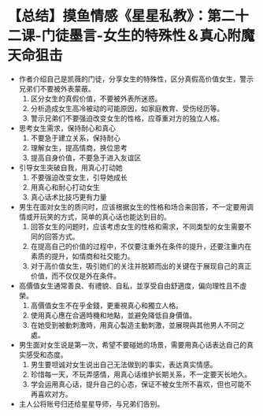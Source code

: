 # 【总结】摸鱼情感《星星私教》：第二十二课-门徒墨言-女生的特殊性＆真心附魔天命狙击

-   作者介绍自己是凯薇的门徒，分享女生的特殊性，区分真假高价值女生，警示兄弟们不要被外表蒙蔽。
    1.  区分女生的真假价值，不要被外表所迷惑。
    2.  分析造成女生高冷被动的可能原因，如家庭教育、受伤经历等。
    3.  警示兄弟们不要强迫改变女生的性格，应尊重对方的独立人格。
-   思考女生需求，保持耐心和真心
    1.  不要急于建立关系，保持耐心
    2.  理解女生，提高情商，换位思考
    3.  提高自身价值，不要急于进入友谊区
-   引导女生突破自我，用真心打动她
    1.  不要强迫改变女生，引导她成长
    2.  用真心和耐心打动女生
    3.  真心话术比技巧更有力量
-   男生在面对女生的质问时，应该根据女生的性格和场合来回答，不一定要用调情或开玩笑的方式，简单的真心话也能达到目的。
    1.  回答女生的问题时，应该考虑女生的性格和需求，不同类型的女生需要不同的回答方式。
    2.  在提高自己的价值的过程中，不仅要注重外在条件的提升，还要注重内在素质的提升，如情商和社交能力。
    3.  对于高价值女生，吸引她们的关注并脱颖而出的关键在于展现自己的真正价值，而不仅仅是外在条件。
-   高價值女生通常善良、有禮貌、自私，並享受自由舒適度，偏向理性且不虛榮。
    1.  高價值女生不在乎金錢，更重視真心和獨立人格。
    2.  使用真心應在合適時機和地點，並避免降低自身價值。
    3.  在她受到被動刺激時，用真心製造主動刺激，並展現與其他男人不同之處。
-   男生面对女生说是第一次，希望不要碰她的场景，需要用真心话表达自己的真实感受和态度。
    1.  男生要坦诚对女生说出自己无法做到的事实，表达真实情感。
    2.  珍惜每一天，不玩弄感情，用真心话维护长期关系，不一定要天长地久。
    3.  学会运用真心话，提升自己的心态，保证不被女生所不喜欢，但也可能不再喜欢对方。
-   主人公将账号归还给星星导师，与兄弟们告别。